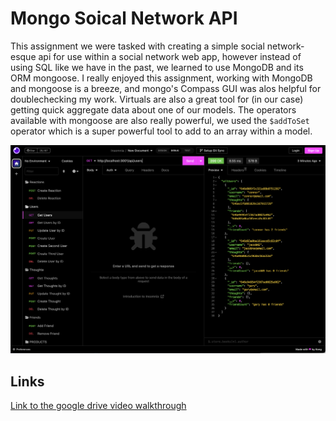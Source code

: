# Mongo Soical Network API

This assignment we were tasked with creating a simple social network-esque api for use within a social network web app, however instead of using SQL like we have in the past, we learned to use MongoDB and its ORM mongoose. I really enjoyed this assignment, working with MongoDB and mongoose is a breeze, and mongo's Compass GUI was alos helpful for doublechecking my work. Virtuals are also a great tool for (in our case) getting quick aggregate data about one of our models. The operators available with mongoose are also really powerful, we used the `$addToSet` operator which is a super powerful tool to add to an array within a model. 

![screenshot](./images/Screenshot%202023-05-25%20at%2010.16.14%20AM.png)

## Links 

[Link to the google drive video walkthrough](https://drive.google.com/file/d/1xzYQXJay8zWqfLoy9tjEv6BVAum69tGL/view)